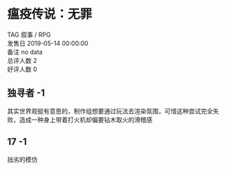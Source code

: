 



# 瘟疫传说：无罪
  
TAG 叙事 / RPG  
发售日 2019-05-14 00:00:00  
备注 no data  
总评人数 2  
好评人数 0
## 独寻者 -1


其实世界观挺有意思的，制作组想要通过玩法去渲染氛围，可惜这种尝试完全失败，造成一种身上带着打火机却偏要钻木取火的滑稽感
## 17 -1


拙劣的模仿